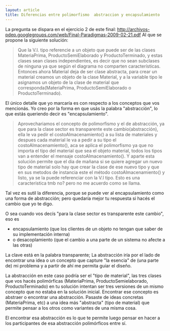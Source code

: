 ```yaml
---
layout: article
title: Diferencias entre polimorfismo  abstraccion y encapsulamiento
---
```


La pregunta se dispara en el ejercicio 2 de este final: <http://archivos-pdep.googlegroups.com/web/Final-Paradigmas-2009-02-21.pdf> Al que se propone la siguiente solución:

> Que la V.I. tipo referencie a un objeto que puede ser de las clases MateriaPrima, ProductoSemiElaborado y ProductoTerminado, y estas clases sean clases independientes, es decir que no sean subclases de ninguna ya que según el diagrama no comparten características. Entonces ahora Material deja de ser clase abstracta, para crear un material creamos un objeto de la clase Material, y a la variable tipo le asignamos un objeto de la clase de material que corresponda(MateriaPrima, ProductoSemiElaborado o ProductoTerminado).

El único detalle que yo marcaría es con respecto a los conceptos que vos mencionás. Yo creo por la forma en que usás la palabra "abstracción", lo que estás queriendo decir es "encapsulamiento".

> Aprovechariamos el concepto de polimorfismo y el de abstracción, ya que para la clase sector es transparente este cambio(abstracción), ella le va pedir el costoAlmacenamiento() a su lista de materiales y despues cada material le va a pedir a su tipo el costoAlmacenamiento(), aca se aplica el polimorfismo ya que no importa el tipo del material que sea el objeto material, todos los tipos van a entender el mensaje costoAlmacenamiento(). Y aparte esta solución permite que el dia de mañana si se quiere agregar un nuevo tipo de material solo hay que crear la clase de ese nuevo tipo y que en sus metodos de instancia este el método costoAlmacenamiento() y listo, ya se la puede referenciar con la V.I tipo. Esto es una caracteristica tmb no? pero no me acuerdo como se llama.

Tal vez es sutil la diferencia, porque se puede ver al encapsulamiento como una forma de abstracción; pero quedaría mejor tu respuesta si hacés el cambio que yo te digo.

O sea cuando vos decís "para la clase sector es transparente este cambio", eso es

-   encapsulamiento (que los clientes de un objeto no tengan que saber de su implementación interna)
-   o desacoplamiento (que el cambio a una parte de un sistema no afecte a las otras)

La clave está en la palabra transparente; La abstracción iría por el lado de encontrar una idea o un concepto que capture "la esencia" de (una parte de) mi problema y a partir de ahí me permita guiar el diseño.

La abstracción en este caso podría ser el "tipo de material", las tres clases que vos hacés polimórficas (MateriaPrima, ProductoSemielaborado, ProductoTerminado) en tu solución intentan ser tres versiones de un mismo concepto que no estaba en la solución inicial. Encontrar ese concepto es abstraer o encontrar una abstracción. Pasaste de ideas concretas (MateriaPrima, etc) a una idea más "abstracta" (tipo de material) que permite pensar a los otros como variantes de una misma cosa.

El encontrar esa abstracción es lo que te permite luego pensar en hacer a los participantes de esa abstracción polimórficos entre sí.
